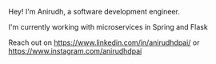 Hey! I'm Anirudh, a software development engineer.

I'm currently working with microservices in Spring and Flask

Reach out on https://www.linkedin.com/in/anirudhdpai/ or https://www.instagram.com/anirudhdpai

<!---
anirudhdpai/anirudhdpai is a ✨ special ✨ repository because its `README.md` (this file) appears on your GitHub profile.
You can click the Preview link to take a look at your changes.
--->
